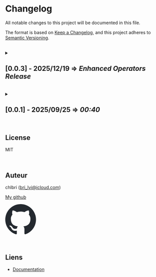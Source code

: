 # Changelog

All notable changes to this project will be documented in this file.

The format is based on
[Keep a Changelog](https://keepachangelog.com/en/1.0.0/), and this project
adheres to [Semantic Versioning](https://semver.org/spec/v2.0.0.html).

<br/>

<details>
<summary>

## **[0.0.3] - 2025/12/19** => _Enhanced Operators Release_

</summary>

- 🚀 **BREAKING CHANGES**: Enhanced operators now provide additional
  context parameters
- ✨ Enhanced `tapWhile` operator with `index` and `all` parameters for
  advanced conditional logic
- 🔍 Enhanced `filter` operator with access to emission index and
  accumulated values array
- 🔄 Enhanced `filter.changed` operator with context-aware change detection
- ⏭️ New `skipWhile` operator with context-aware skipping logic
- ⏰ Added `tickWithFallback` (alias `tick`) operator for timeout that
  resets on each emission
- 🧪 Comprehensive test coverage with 100+ test cases covering all new
  functionality
- 📚 Complete documentation update with enhanced examples and API reference
- 🔧 Improved TypeScript definitions with proper generic constraints
- 🎯 All enhanced operators maintain backward compatibility where possible

### Enhanced Operators Features

#### tapWhile Operator Enhancements

- Now provides `index` parameter (zero-based emission count)
- Access to `all` parameter (array of all emitted values so far)
- Enhanced predicate and side effect functions with additional context
- Backward compatible with existing simple predicate functions

#### filter Operator Enhancements

- Context-aware filtering with emission index
- Access to accumulated values array for complex filtering logic
- Maintains standard RxJS filter behavior with enhanced capabilities
- Support for complex conditional filtering based on emission history

#### New skipWhile Operator

- Enhanced skipWhile implementation with context parameters
- Skip values based on emission index and accumulated values
- Advanced skipping logic with access to emission history
- Seamless integration with other RxJS operators

#### Timeout Enhancements

- `timeoutWithFallbackReset`: Timeout that resets on each emission
- Graceful timeout handling without error propagation
- Flexible fallback observable configuration

#### Grouping Enhancements

- `groupByTimeWithReset`: Time-based grouping with reset capability
- Configurable buffer sizes and reset signals
- Memory-efficient buffering for large streams

### Development Infrastructure

- Enhanced test suite with parametric testing
- Comprehensive edge case coverage
- Improved error handling and validation
- Performance optimizations for large streams

### Migration Guide

- Existing `tapWhile` usage remains unchanged
- New parameters are optional and backward compatible
- Enhanced operators can be adopted gradually
- Full TypeScript support for new parameter types

</details>

<br/>

<details>
<summary>

## **[0.0.1] - 2025/09/25** => _00:40_

</summary>

- ✨ Initial release of @bemedev/rx-add-ons
- 🎯 Add `tapWhile` operator for conditional side effects
- 🎮 Add `createPausable` function for pausable observables with state
  control
- 🧪 Comprehensive test coverage with 71 tests across all functionality
- 📚 Complete documentation with usage examples and API reference
- 🔧 Full TypeScript support with proper type definitions
- 📦 Lightweight and tree-shakable package
- ⚡ Support for hot and cold observables
- 🛡️ Robust error handling and edge case coverage
- 🎨 Follows RxJS conventions and patterns
- <u>Test coverage **_100%_**</u>

### Added

#### tapWhile Operator

- Execute side effects conditionally based on predicate functions
- Transparent pass-through of values without modification
- Error propagation from source, predicate, and side effect functions
- Support for all data types including primitives, objects, null, and
  undefined
- Integration with other RxJS operators

#### createPausable Function

- Create pausable and resumable observables with full state control
- Support for start, stop, pause, and resume operations
- Command interface for programmatic control
- Support for both function and object observers
- Proper state transition validation and invalid transition handling
- Works with both hot and cold observables
- Memory leak prevention for large streams
- Multiple start calls handling (restart functionality)

#### Development Infrastructure

- Complete test suite with numbered test organization
- Build system with Rollup configuration
- TypeScript configuration with strict typing
- ESLint configuration for code quality
- Size limit monitoring
- Continuous integration setup

</details>

<br/>

## License

MIT

<br/>

## Auteur

chlbri (bri_lvi@icloud.com)

[My github](https://github.com/chlbri?tab=repositories)

[<svg width="98" height="96" xmlns="http://www.w3.org/2000/svg"><path fill-rule="evenodd" clip-rule="evenodd" d="M48.854 0C21.839 0 0 22 0 49.217c0 21.756 13.993 40.172 33.405 46.69 2.427.49 3.316-1.059 3.316-2.362 0-1.141-.08-5.052-.08-9.127-13.59 2.934-16.42-5.867-16.42-5.867-2.184-5.704-5.42-7.17-5.42-7.17-4.448-3.015.324-3.015.324-3.015 4.934.326 7.523 5.052 7.523 5.052 4.367 7.496 11.404 5.378 14.235 4.074.404-3.178 1.699-5.378 3.074-6.6-10.839-1.141-22.243-5.378-22.243-24.283 0-5.378 1.94-9.778 5.014-13.2-.485-1.222-2.184-6.275.486-13.038 0 0 4.125-1.304 13.426 5.052a46.97 46.97 0 0 1 12.214-1.63c4.125 0 8.33.571 12.213 1.63 9.302-6.356 13.427-5.052 13.427-5.052 2.67 6.763.97 11.816.485 13.038 3.155 3.422 5.015 7.822 5.015 13.2 0 18.905-11.404 23.06-22.324 24.283 1.78 1.548 3.316 4.481 3.316 9.126 0 6.6-.08 11.897-.08 13.526 0 1.304.89 2.853 3.316 2.364 19.412-6.52 33.405-24.935 33.405-46.691C97.707 22 75.788 0 48.854 0z" fill="#24292f"/></svg>](https://github.com/chlbri?tab=repositories)

<br/>

## Liens

- [Documentation](https://github.com/chlbri/rx-add-ons)
